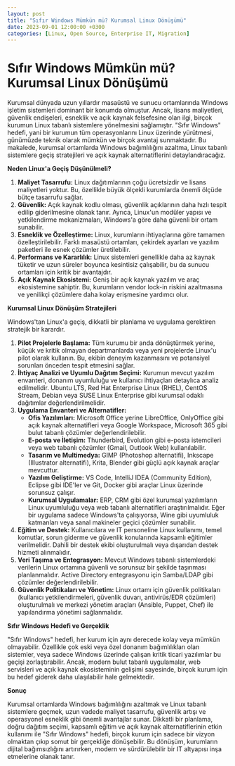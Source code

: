 ```yaml
---
layout: post
title: "Sıfır Windows Mümkün mü? Kurumsal Linux Dönüşümü"
date: 2023-09-01 12:00:00 +0300
categories: [Linux, Open Source, Enterprise IT, Migration]
---
```


# Sıfır Windows Mümkün mü? Kurumsal Linux Dönüşümü

Kurumsal dünyada uzun yıllardır masaüstü ve sunucu ortamlarında Windows işletim sistemleri dominant bir konumda olmuştur. Ancak, lisans maliyetleri, güvenlik endişeleri, esneklik ve açık kaynak felsefesine olan ilgi, birçok kurumun Linux tabanlı sistemlere yönelmesini sağlamıştır. "Sıfır Windows" hedefi, yani bir kurumun tüm operasyonlarını Linux üzerinde yürütmesi, günümüzde teknik olarak mümkün ve birçok avantaj sunmaktadır. Bu makalede, kurumsal ortamlarda Windows bağımlılığını azaltma, Linux tabanlı sistemlere geçiş stratejileri ve açık kaynak alternatiflerini detaylandıracağız.

**Neden Linux'a Geçiş Düşünülmeli?**

1.  **Maliyet Tasarrufu:** Linux dağıtımlarının çoğu ücretsizdir ve lisans maliyetleri yoktur. Bu, özellikle büyük ölçekli kurumlarda önemli ölçüde bütçe tasarrufu sağlar.
2.  **Güvenlik:** Açık kaynak kodlu olması, güvenlik açıklarının daha hızlı tespit edilip giderilmesine olanak tanır. Ayrıca, Linux'un modüler yapısı ve yetkilendirme mekanizmaları, Windows'a göre daha güvenli bir ortam sunabilir.
3.  **Esneklik ve Özelleştirme:** Linux, kurumların ihtiyaçlarına göre tamamen özelleştirilebilir. Farklı masaüstü ortamları, çekirdek ayarları ve yazılım paketleri ile esnek çözümler üretilebilir.
4.  **Performans ve Kararlılık:** Linux sistemleri genellikle daha az kaynak tüketir ve uzun süreler boyunca kesintisiz çalışabilir, bu da sunucu ortamları için kritik bir avantajdır.
5.  **Açık Kaynak Ekosistemi:** Geniş bir açık kaynak yazılım ve araç ekosistemine sahiptir. Bu, kurumların vendor lock-in riskini azaltmasına ve yenilikçi çözümlere daha kolay erişmesine yardımcı olur.

**Kurumsal Linux Dönüşüm Stratejileri**

Windows'tan Linux'a geçiş, dikkatli bir planlama ve uygulama gerektiren stratejik bir karardır.

1.  **Pilot Projelerle Başlama:** Tüm kurumu bir anda dönüştürmek yerine, küçük ve kritik olmayan departmanlarda veya yeni projelerde Linux'u pilot olarak kullanın. Bu, ekibin deneyim kazanmasını ve potansiyel sorunları önceden tespit etmesini sağlar.
2.  **İhtiyaç Analizi ve Uyumlu Dağıtım Seçimi:** Kurumun mevcut yazılım envanteri, donanım uyumluluğu ve kullanıcı ihtiyaçları detaylıca analiz edilmelidir. Ubuntu LTS, Red Hat Enterprise Linux (RHEL), CentOS Stream, Debian veya SUSE Linux Enterprise gibi kurumsal odaklı dağıtımlar değerlendirilmelidir.
3.  **Uygulama Envanteri ve Alternatifler:**
    *   **Ofis Yazılımları:** Microsoft Office yerine LibreOffice, OnlyOffice gibi açık kaynak alternatifleri veya Google Workspace, Microsoft 365 gibi bulut tabanlı çözümler değerlendirilebilir.
    *   **E-posta ve İletişim:** Thunderbird, Evolution gibi e-posta istemcileri veya web tabanlı çözümler (Gmail, Outlook Web) kullanılabilir.
    *   **Tasarım ve Multimedya:** GIMP (Photoshop alternatifi), Inkscape (Illustrator alternatifi), Krita, Blender gibi güçlü açık kaynak araçlar mevcuttur.
    *   **Yazılım Geliştirme:** VS Code, IntelliJ IDEA (Community Edition), Eclipse gibi IDE'ler ve Git, Docker gibi araçlar Linux üzerinde sorunsuz çalışır.
    *   **Kurumsal Uygulamalar:** ERP, CRM gibi özel kurumsal yazılımların Linux uyumluluğu veya web tabanlı alternatifleri araştırılmalıdır. Eğer bir uygulama sadece Windows'ta çalışıyorsa, Wine gibi uyumluluk katmanları veya sanal makineler geçici çözümler sunabilir.
4.  **Eğitim ve Destek:** Kullanıcılara ve IT personeline Linux kullanımı, temel komutlar, sorun giderme ve güvenlik konularında kapsamlı eğitimler verilmelidir. Dahili bir destek ekibi oluşturulmalı veya dışarıdan destek hizmeti alınmalıdır.
5.  **Veri Taşıma ve Entegrasyon:** Mevcut Windows tabanlı sistemlerdeki verilerin Linux ortamına güvenli ve sorunsuz bir şekilde taşınması planlanmalıdır. Active Directory entegrasyonu için Samba/LDAP gibi çözümler değerlendirilebilir.
6.  **Güvenlik Politikaları ve Yönetim:** Linux ortamı için güvenlik politikaları (kullanıcı yetkilendirmeleri, güvenlik duvarı, antivirüs/EDR çözümleri) oluşturulmalı ve merkezi yönetim araçları (Ansible, Puppet, Chef) ile yapılandırma yönetimi sağlanmalıdır.

**Sıfır Windows Hedefi ve Gerçeklik**

"Sıfır Windows" hedefi, her kurum için aynı derecede kolay veya mümkün olmayabilir. Özellikle çok eski veya özel donanım bağımlılıkları olan sistemler, veya sadece Windows üzerinde çalışan kritik ticari yazılımlar bu geçişi zorlaştırabilir. Ancak, modern bulut tabanlı uygulamalar, web servisleri ve açık kaynak ekosisteminin gelişimi sayesinde, birçok kurum için bu hedef giderek daha ulaşılabilir hale gelmektedir.

**Sonuç**

Kurumsal ortamlarda Windows bağımlılığını azaltmak ve Linux tabanlı sistemlere geçmek, uzun vadede maliyet tasarrufu, güvenlik artışı ve operasyonel esneklik gibi önemli avantajlar sunar. Dikkatli bir planlama, doğru dağıtım seçimi, kapsamlı eğitim ve açık kaynak alternatiflerinin etkin kullanımı ile "Sıfır Windows" hedefi, birçok kurum için sadece bir vizyon olmaktan çıkıp somut bir gerçekliğe dönüşebilir. Bu dönüşüm, kurumların dijital bağımsızlığını artırırken, modern ve sürdürülebilir bir IT altyapısı inşa etmelerine olanak tanır.